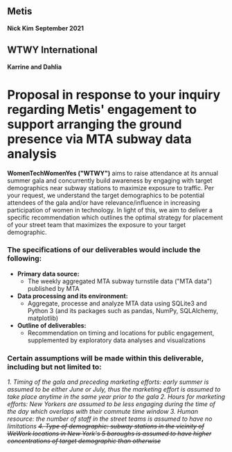 ## Metis
**Nick Kim**
**September 2021**

## WTWY International
**Karrine and Dahlia**

# Proposal in response to your inquiry regarding Metis' engagement to support arranging the ground presence via MTA subway data analysis

**WomenTechWomenYes ("WTWY")** aims to raise attendance at its annual summer gala and concurrently build awareness by engaging with target demographics near subway stations to maximize exposure to traffic. Per your request, we understand the target demographics to be potential attendees of the gala and/or have relevance/influence in increasing participation of women in technology. In light of this, we aim to deliver a specific recommendation which outlines the optimal strategy for placement of your street team that maximizes the exposure to your target demographic. 

### The specifications of our deliverables would include the following:
* **Primary data source:** 
  - The weekly aggregated MTA subway turnstile data ("MTA data") published by MTA
* **Data processing and its environment:**
  - Aggregate, processe and analyze MTA data using SQLite3 and Python 3 (and its packages such as pandas, NumPy, SQLAlchemy, matplotlib) 
* **Outline of deliverables:**
  - Recommendation on timing and locations for public engagement, supplemented by exploratory data analyses and visualizations

### Certain **assumptions** will be made within this deliverable, including but not limited to: 
  *1. Timing of the gala and preceding marketing efforts: early summer is assumed to be either June or July, thus the marketing effort is assumed to take place anytime in the same year prior to the gala*
  *2. Hours for marketing efforts: New Yorkers are assumed to be less engaging during the time of the day which overlaps with their commute time window*
  *3. Human resource: the number of staff in the street teams is assumed to have no limitations*
  ~~*4. Type of demographic: subway stations in the vicinity of WeWork locations in New York's 5 boroughs is assumed to have higher concentrations of target demographic than otherwise*~~





